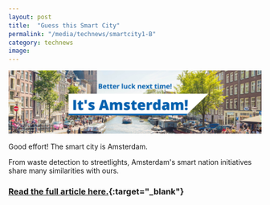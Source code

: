 ```yaml
---
layout: post
title:  "Guess this Smart City"
permalink: "/media/technews/smartcity1-B"
category: technews
image: 
---
```


![Amsterdam](/images/technews/Amsterdam_wrong.png)

Good effort! The smart city is Amsterdam. 

From waste detection to streetlights, Amsterdam's smart nation initiatives share many similarities with ours.

### [Read the full article here.](https://www.tech.gov.sg/media/technews/smart-cities-around-the-world-amsterdam?utm_source=govtech&utm_medium=edm&utm_campaign=technews){:target="_blank"}

